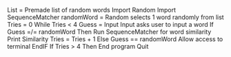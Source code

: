 List = Premade list of random words
Import Random
Import SequenceMatcher
randomWord = Random selects 1 word randomly from list
Tries = 0
While Tries < 4
Guess = Input
Input asks user to input a word
If Guess =/= randomWord Then
Run SequenceMatcher for word similarity
Print Similarity
Tries = Tries + 1
Else Guess ==  randomWord
Allow access to terminal
EndIF
If Tries > 4 Then
End program
Quit
